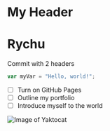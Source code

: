 # My Header
# Rychu
Commit with 2 headers

``` javascript
var myVar = "Hello, world!";
```
- [ ] Turn on GitHub Pages
- [ ] Outline my portfolio
- [ ] Introduce myself to the world
      
![Image of Yaktocat](https://octodex.github.com/images/yaktocat.png)
